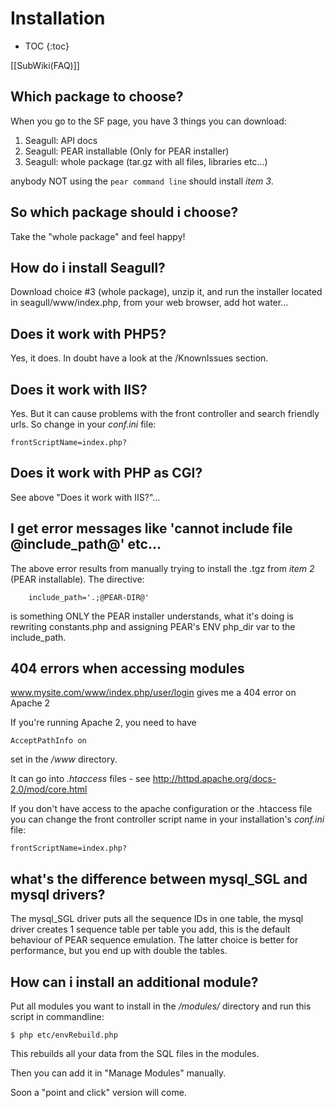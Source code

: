 <!-- Name: FAQ/Installation -->
<!-- Version: 9 -->
<!-- Last-Modified: 2006/05/24 11:57:18 -->
<!-- Author: werner -->
<!-- Status: Original -->

# Installation
* TOC
{:toc}

[[SubWiki(FAQ)]]

## Which package to choose?
When you go to the SF page, you have 3 things you can download:

  1) Seagull: API docs
  2) Seagull: PEAR installable (Only for PEAR installer)
  3) Seagull: whole package (tar.gz with all files, libraries etc...)

anybody NOT using the `pear command line` should install *item 3*.

## So which package should i choose?
Take the "whole package" and feel happy!

## How do i install Seagull?
Download choice #3 (whole package), unzip it, and run the installer located in seagull/www/index.php, from your web browser, add hot water...

## Does it work with PHP5?
Yes, it does. In doubt have a look at the /KnownIssues section.

## Does it work with IIS?
Yes. But it can cause problems with the front controller and search friendly urls. So change in your _conf.ini_ file:


	frontScriptName=index.php?

## Does it work with PHP as CGI?
See above "Does it work with IIS?"...

## I get error messages like 'cannot include file @include\_path@' etc...
The above error 
results from manually trying to install the .tgz from *item 2* (PEAR installable).  The directive:

	    include_path='.;@PEAR-DIR@'

is something ONLY the PEAR installer understands, what it's doing is rewriting 
constants.php and assigning PEAR's ENV php\_dir var to the include\_path.

## 404 errors when accessing modules
www.mysite.com/www/index.php/user/login gives me a 404 error on Apache 2


If you're running Apache 2, you need to have

	AcceptPathInfo on
set in the _/www_ directory.

It can go into _.htaccess_ files - see http://httpd.apache.org/docs-2.0/mod/core.html

If you don't have access to the apache configuration or the .htaccess file you can change the front controller script name in your installation's _conf.ini_ file:

	frontScriptName=index.php?

## what's the difference between mysql\_SGL and mysql drivers?
The mysql\_SGL driver puts all the sequence IDs in one table, the mysql driver creates 1 sequence table per table you add, this is the default behaviour of PEAR sequence emulation.  The latter choice is better for performance, but you end up with double the tables.

## How can i install an additional module?
Put all modules you want to install in the _/modules/_ directory and run this script in commandline:


	$ php etc/envRebuild.php

This rebuilds all your data from the SQL files in the modules.

Then you can add it in "Manage Modules" manually.

Soon a "point and click" version will come.